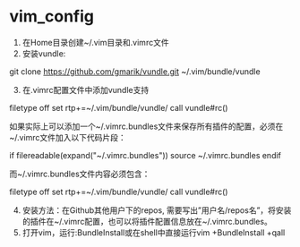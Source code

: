 # vim_config
1. 在Home目录创建~/.vim目录和.vimrc文件
2. 安装vundle: 


git clone https://github.com/gmarik/vundle.git ~/.vim/bundle/vundle


3. 在.vimrc配置文件中添加vundle支持

filetype off
set rtp+=~/.vim/bundle/vundle/
call vundle#rc()


如果实际上可以添加一个~/.vimrc.bundles文件来保存所有插件的配置，必须在~/.vimrc文件加入以下代码片段：


if filereadable(expand("~/.vimrc.bundles"))
  source ~/.vimrc.bundles
endif


而~/.vimrc.bundles文件内容必须包含：


filetype off
set rtp+=~/.vim/bundle/vundle/
call vundle#rc()

4. 安装方法：在Github其他用户下的repos, 需要写出”用户名/repos名”，将安装的插件在~/.vimrc配置，也可以将插件配置信息放在~/.vimrc.bundles。
5. 打开vim，运行:BundleInstall或在shell中直接运行vim +BundleInstall +qall